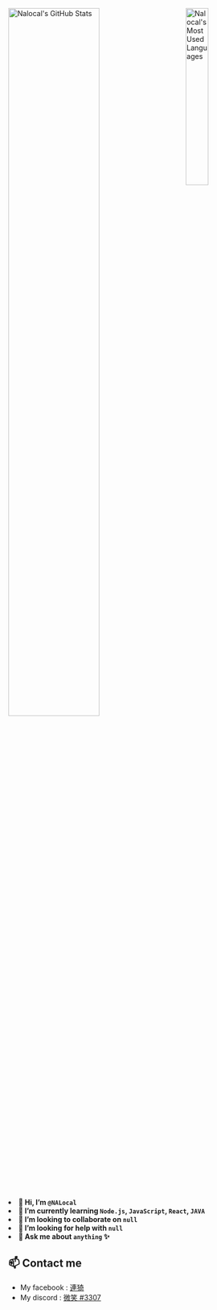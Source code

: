 <div>
  <p>
  <span align="left">
  <img width="60%" src="https://github-readme-stats.vercel.app/api?username=NALocal&show_icons=true&theme=radical" title="Nalocal's GitHub Stats">
  </span>
  <img align="right" width="30%" src="https://github-readme-stats.vercel.app/api/top-langs/?username=NALocal&langs_count=8" title="Nalocal's Most Used Languages">
  </p>
  <div>
    <h4>
      <li>🍞 Hi, I’m <code>@NALocal</code></li>
      <li>🌱 I’m currently learning <code>Node.js</code>, <code>JavaScript</code>, <code>React</code>, <code>JAVA</code>
      <li>👯 I’m looking to collaborate on <code>null</code></li>
      <li>🤔 I’m looking for help with <code>null</code></li>
      <li>💬 Ask me about <code>anything</code> ✨</li>
    </h4>
  </div>
</div>

## 📫 Contact me

- My facebook : [連猗](https://www.facebook.com/profile.php?id=100003120783130 "Facebook")
- My discord : [微笑 #3307](https://discord.com/users/165753385385984000 "Discord")

<!---
NALocal/NALocal is a ✨ special ✨ repository because its `README.md` (this file) appears on your GitHub profile.
You can click the Preview link to take a look at your changes.
--->
